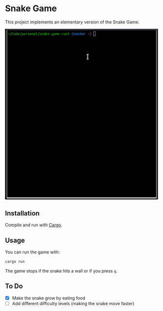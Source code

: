 # Snake Game

This project implements an elementary version of the Snake Game.

![Playing the game](./play-min.gif)

## Installation

Compile and run with [Cargo](https://doc.rust-lang.org/cargo/).

## Usage

You can run the game with:

```bash
cargo run
```

The game stops if the snake hits a wall or if you press `q`.

## To Do

+ [x] Make the snake grow by eating food
+ [ ] Add different difficulty levels (making the snake move faster)
